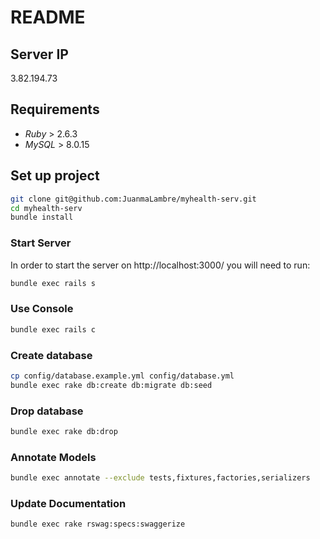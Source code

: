 # README

## Server IP

3.82.194.73

## Requirements

- _Ruby_ > 2.6.3
- _MySQL_ > 8.0.15

## Set up project

```sh
git clone git@github.com:JuanmaLambre/myhealth-serv.git
cd myhealth-serv
bundle install
```

### Start Server

In order to start the server on http://localhost:3000/ you will need to run:

```sh
bundle exec rails s
```

### Use Console

```sh
bundle exec rails c
```

### Create database

```sh
cp config/database.example.yml config/database.yml
bundle exec rake db:create db:migrate db:seed
```

### Drop database

```sh
bundle exec rake db:drop
```

### Annotate Models

```sh
bundle exec annotate --exclude tests,fixtures,factories,serializers
```

### Update Documentation

```sh
bundle exec rake rswag:specs:swaggerize
```
